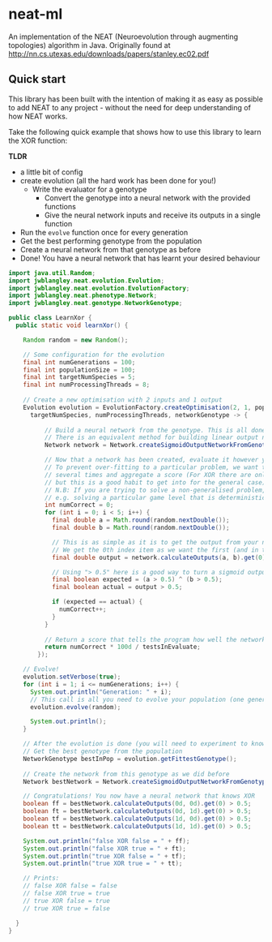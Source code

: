 # neat-ml
An implementation of the NEAT (Neuroevolution through augmenting topologies) algorithm in Java. Originally found at http://nn.cs.utexas.edu/downloads/papers/stanley.ec02.pdf

## Quick start
This library has been built with the intention of making it as easy as possible to add NEAT to any project - without the need for deep understanding of how NEAT works.

Take the following quick example that shows how to use this library to learn the XOR function:

**TLDR** 
* a little bit of config
* create evolution (all the hard work has been done for you!)
    * Write the evaluator for a genotype
        * Convert the genotype into a neural network with the provided functions
        * Give the neural network inputs and receive its outputs in a single function
* Run the `evolve` function once for every generation
* Get the best performing genotype from the population
* Create a neural network from that genotype as before
* Done! You have a neural network that has learnt your desired behaviour

```java
import java.util.Random;
import jwblangley.neat.evolution.Evolution;
import jwblangley.neat.evolution.EvolutionFactory;
import jwblangley.neat.phenotype.Network;
import jwblangley.neat.genotype.NetworkGenotype;

public class LearnXor {
  public static void learnXor() {

    Random random = new Random();

    // Some configuration for the evolution
    final int numGenerations = 100;
    final int populationSize = 100;
    final int targetNumSpecies = 5;
    final int numProcessingThreads = 8;
    
    // Create a new optimisation with 2 inputs and 1 output
    Evolution evolution = EvolutionFactory.createOptimisation(2, 1, populationSize, 
      targetNumSpecies, numProcessingThreads, networkGenotype -> {
          
          // Build a neural network from the genotype. This is all done for you with this method!
          // There is an equivalent method for building linear output networks
          Network network = Network.createSigmoidOutputNetworkFromGenotype(networkGenotype);

          // Now that a network has been created, evaluate it however you see fit!
          // To prevent over-fitting to a particular problem, we want to actually evaluate it 
          // several times and aggregate a score (For XOR there are only 4 possible combinations,
          // but this is a good habit to get into for the general case).
          // N.B: If you are trying to solve a non-generalised problem, this is not needed
          // e.g. solving a particular game level that is deterministic (has no random elements)
          int numCorrect = 0;
          for (int i = 0; i < 5; i++) {
            final double a = Math.round(random.nextDouble());
            final double b = Math.round(random.nextDouble());

            // This is as simple as it is to get the output from your neural network!
            // We get the 0th index item as we want the first (and in this case only) output
            final double output = network.calculateOutputs(a, b).get(0);

            // Using "> 0.5" here is a good way to turn a sigmoid output (0-1) into a binary output! 
            final boolean expected = (a > 0.5) ^ (b > 0.5);
            final boolean actual = output > 0.5;

            if (expected == actual) {
              numCorrect++;
            }
          }
          
          // Return a score that tells the program how well the network did! Higher is better!
          return numCorrect * 100d / testsInEvaluate;
        });

    // Evolve!
    evolution.setVerbose(true);
    for (int i = 1; i <= numGenerations; i++) {
      System.out.println("Generation: " + i);
      // This call is all you need to evolve your population (one generation)!
      evolution.evolve(random);

      System.out.println();
    }

    // After the evolution is done (you will need to experiment to know how much training you need)
    // Get the best genotype from the population
    NetworkGenotype bestInPop = evolution.getFittestGenotype();
    
    // Create the network from this genotype as we did before
    Network bestNetwork = Network.createSigmoidOutputNetworkFromGenotype(bestInPop);

    // Congratulations! You now have a neural network that knows XOR
    boolean ff = bestNetwork.calculateOutputs(0d, 0d).get(0) > 0.5;
    boolean ft = bestNetwork.calculateOutputs(0d, 1d).get(0) > 0.5;
    boolean tf = bestNetwork.calculateOutputs(1d, 0d).get(0) > 0.5;
    boolean tt = bestNetwork.calculateOutputs(1d, 1d).get(0) > 0.5;

    System.out.println("false XOR false = " + ff);
    System.out.println("false XOR true = " + ft);
    System.out.println("true XOR false = " + tf);
    System.out.println("true XOR true = " + tt);

    // Prints:
    // false XOR false = false
    // false XOR true = true
    // true XOR false = true
    // true XOR true = false

  }
}    
```
